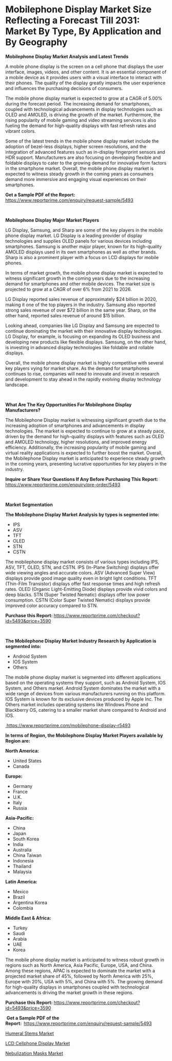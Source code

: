 <p><h1>Mobilephone Display Market Size Reflecting a Forecast Till 2031: Market By Type, By Application and By Geography</h1></p><p><strong>Mobilephone Display Market Analysis and Latest Trends</strong></p>
<p><p>A mobile phone display is the screen on a cell phone that displays the user interface, images, videos, and other content. It is an essential component of a mobile device as it provides users with a visual interface to interact with their phones. The quality of the display greatly impacts the user experience and influences the purchasing decisions of consumers.</p><p>The mobile phone display market is expected to grow at a CAGR of 5.00% during the forecast period. The increasing demand for smartphones, coupled with technological advancements in display technologies such as OLED and AMOLED, is driving the growth of the market. Furthermore, the rising popularity of mobile gaming and video streaming services is also fueling the demand for high-quality displays with fast refresh rates and vibrant colors.</p><p>Some of the latest trends in the mobile phone display market include the adoption of bezel-less displays, higher screen resolutions, and the integration of advanced features such as in-display fingerprint sensors and HDR support. Manufacturers are also focusing on developing flexible and foldable displays to cater to the growing demand for innovative form factors in the smartphone market. Overall, the mobile phone display market is expected to witness steady growth in the coming years as consumers demand more immersive and engaging visual experiences on their smartphones.</p></p>
<p><strong>Get a Sample PDF of the Report:&nbsp;</strong> <a href="https://www.reportprime.com/enquiry/request-sample/5493">https://www.reportprime.com/enquiry/request-sample/5493</a></p>
<p>&nbsp;</p>
<p><strong>Mobilephone Display Major Market Players</strong></p>
<p><p>LG Display, Samsung, and Sharp are some of the key players in the mobile phone display market. LG Display is a leading provider of display technologies and supplies OLED panels for various devices including smartphones. Samsung is another major player, known for its high-quality AMOLED displays used in its own smartphones as well as other brands. Sharp is also a prominent player with a focus on LCD displays for mobile phones.</p><p>In terms of market growth, the mobile phone display market is expected to witness significant growth in the coming years due to the increasing demand for smartphones and other mobile devices. The market size is projected to grow at a CAGR of over 6% from 2021 to 2026.</p><p>LG Display reported sales revenue of approximately $24 billion in 2020, making it one of the top players in the industry. Samsung also reported strong sales revenue of over $72 billion in the same year. Sharp, on the other hand, reported sales revenue of around $15 billion.</p><p>Looking ahead, companies like LG Display and Samsung are expected to continue dominating the market with their innovative display technologies. LG Display, for example, is focusing on expanding its OLED business and developing new products like flexible displays. Samsung, on the other hand, is investing in advanced display technologies like foldable and rollable displays.</p><p>Overall, the mobile phone display market is highly competitive with several key players vying for market share. As the demand for smartphones continues to rise, companies will need to innovate and invest in research and development to stay ahead in the rapidly evolving display technology landscape.</p></p>
<p>&nbsp;</p>
<p><strong>What Are The Key Opportunities For Mobilephone Display Manufacturers?</strong></p>
<p><p>The Mobilephone Display market is witnessing significant growth due to the increasing adoption of smartphones and advancements in display technologies. The market is expected to continue to grow at a steady pace, driven by the demand for high-quality displays with features such as OLED and AMOLED technology, higher resolutions, and improved energy efficiency. Additionally, the increasing popularity of mobile gaming and virtual reality applications is expected to further boost the market. Overall, the Mobilephone Display market is anticipated to experience steady growth in the coming years, presenting lucrative opportunities for key players in the industry.</p></p>
<p><strong>Inquire or Share Your Questions If Any Before Purchasing This Report:</strong> <a href="https://www.reportprime.com/enquiry/pre-order/5493">https://www.reportprime.com/enquiry/pre-order/5493</a></p>
<p>&nbsp;</p>
<p><strong>Market Segmentation</strong></p>
<p><strong>The Mobilephone Display Market Analysis by types is segmented into:</strong></p>
<p><ul><li>IPS</li><li>ASV</li><li>TFT</li><li>OLED</li><li>STN</li><li>CSTN</li></ul></p>
<p><p>The mobilephone display market consists of various types including IPS, ASV, TFT, OLED, STN, and CSTN. IPS (In-Plane Switching) displays offer wide viewing angles and accurate colors. ASV (Advanced Super View) displays provide good image quality even in bright light conditions. TFT (Thin-Film Transistor) displays offer fast response times and high refresh rates. OLED (Organic Light-Emitting Diode) displays provide vivid colors and deep blacks. STN (Super Twisted Nematic) displays offer low power consumption. CSTN (Color Super Twisted Nematic) displays provide improved color accuracy compared to STN.</p></p>
<p><strong>Purchase this Report:&nbsp;</strong><a href="https://www.reportprime.com/checkout?id=5493&price=3590">https://www.reportprime.com/checkout?id=5493&price=3590</a></p>
<p>&nbsp;</p>
<p><strong>The Mobilephone Display Market Industry Research by Application is segmented into:</strong></p>
<p><ul><li>Android System</li><li>IOS System</li><li>Others</li></ul></p>
<p><p>The mobile phone display market is segmented into different applications based on the operating systems they support, such as Android System, IOS System, and Others market. Android System dominates the market with a wide range of devices from various manufacturers running on this platform. IOS System is known for its exclusive devices produced by Apple Inc. The Others market includes operating systems like Windows Phone and Blackberry OS, catering to a smaller market share compared to Android and IOS.</p></p>
<p><a href="https://www.reportprime.com/mobilephone-display-r5493">&nbsp;https://www.reportprime.com/mobilephone-display-r5493</a></p>
<p><strong>In terms of Region, the Mobilephone Display Market Players available by Region are:</strong></p>
<p>
    <p> <strong> North America: </strong>
        <ul>
            <li>United States</li>
            <li>Canada</li>
        </ul>
        </p> 
    <p> <strong> Europe: </strong>
        <ul>
            <li>Germany</li>
            <li>France</li>
            <li>U.K.</li>
            <li>Italy</li>
            <li>Russia</li>
        </ul>
        </p> 
    <p> <strong> Asia-Pacific: </strong>
        <ul>
            <li>China</li>
            <li>Japan</li>
            <li>South Korea</li>
            <li>India</li>
            <li>Australia</li>
            <li>China Taiwan</li>
            <li>Indonesia</li>
            <li>Thailand</li>
            <li>Malaysia</li>
        </ul>
        </p> 
    <p> <strong> Latin America: </strong>
        <ul>
            <li>Mexico</li>
            <li>Brazil</li>
            <li>Argentina Korea</li>
            <li>Colombia</li>
        </ul>
        </p> 
    <p> <strong> Middle East & Africa: </strong>
        <ul>
            <li>Turkey</li>
            <li>Saudi</li>
            <li>Arabia</li>
            <li>UAE</li>
            <li>Korea</li>
        </ul>
    </p>
    </p>
<p><p>The mobile phone display market is anticipated to witness robust growth in regions such as North America, Asia Pacific, Europe, USA, and China. Among these regions, APAC is expected to dominate the market with a projected market share of 45%, followed by North America with 25%, Europe with 20%, USA with 5%, and China with 5%. The growing demand for high-quality displays in smartphones coupled with technological advancements is driving the market growth in these regions.</p></p>
<p><strong>Purchase this Report: </strong><a href="https://www.reportprime.com/checkout?id=5493&price=3590">https://www.reportprime.com/checkout?id=5493&price=3590</a></p>
<p>&nbsp;<strong>Get a Sample PDF of the Report:&nbsp;&nbsp;</strong><a href="https://www.reportprime.com/enquiry/request-sample/5493">https://www.reportprime.com/enquiry/request-sample/5493</a></p>
<p><strong></strong></p>
<p><p><a href="https://issuu.com/reportprime-2/docs/humeral-stems-market-size-2030.pptx">Humeral Stems Market</a></p><p><a href="https://github.com/niyotibauri9/Market-Research-Report-List-1/blob/main/lcd-cellphone-display-market.md">LCD Cellphone Display Market</a></p><p><a href="https://issuu.com/reportprime-2/docs/nebulization-masks-market-size-2030.pptx">Nebulization Masks Market</a></p></p>